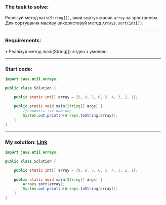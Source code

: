 ### **The task to solve:**  

Реалізуй метод `main(String[])`, який сортує масив `array` за зростанням.  
Для сортування масиву використовуй метод `Arrays.sort(int[])`.

---

### **Requirements:**  

• Реалізуй метод main(String[]) згідно з умовою.

---

### **Start code:**  

```java
import java.util.Arrays;

public class Solution {

    public static int[] array = {9, 8, 7, 6, 5, 4, 3, 2, 1};
                           
    public static void main(String[] args) {
        //напишіть тут ваш код
        System.out.println(Arrays.toString(array));
    }
}
```

---

### **My solution: [Link](./src/Solution.java)**  

```java
import java.util.Arrays;

public class Solution {

    public static int[] array = {9, 8, 7, 6, 5, 4, 3, 2, 1};
                           
    public static void main(String[] args) {
        Arrays.sort(array);
        System.out.println(Arrays.toString(array));
    }
}
```

